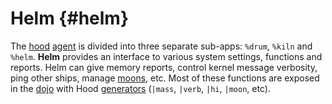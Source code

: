 # Helm {#helm}

The [hood](hood.md) [agent](agent.md) is divided into three separate sub-apps: `%drum`, `%kiln` and `%helm`. **Helm** provides an interface to various system settings, functions and reports. Helm can give memory reports, control kernel message verbosity, ping other ships, manage [moons](moon.md), etc. Most of these functions are exposed in the [dojo](dojo.md) with Hood [generators](generator.md) (`|mass`, `|verb`, `|hi`, `|moon`, etc).
